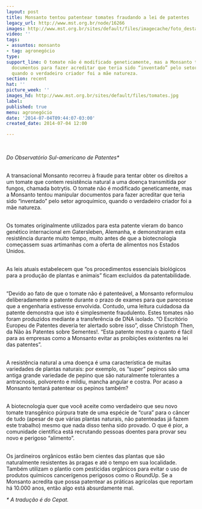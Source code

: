 ```yaml
---
layout: post
title: Monsanto tentou patentear tomates fraudando a lei de patentes
legacy_url: http://www.mst.org.br/node/16266
images: http://www.mst.org.br/sites/default/files/imagecache/foto_destaque/tomates.jpg
video: ''
tags:
- assuntos: monsanto
- tag: agronegócio
type: 
support_line: O tomate não é modificado geneticamente, mas a Monsanto tentou manipular
  documentos para fazer acreditar que teria sido “inventado” pelo setor agroquímico,
  quando o verdadeiro criador foi a mãe natureza.
section: recent
hat: ''
picture_week: ''
images_hd: http://www.mst.org.br/sites/default/files/tomates.jpg
label: 
published: true
menu: agronegócio
date: '2014-07-04T09:44:07-03:00'
created_date: 2014-07-04 12:00

---
```

<p>&nbsp;</p><p><em>Do Observatório Sul-americano de Patentes*</em></p><p><br>A transacional Monsanto recorreu à fraude para tentar obter os direitos a um tomate que contem resistência natural a uma doença transmitida por fungos, chamada botrytis. O tomate não é modificado geneticamente, mas a Monsanto tentou manipular documentos para fazer acreditar que teria sido “inventado” pelo setor agroquímico, quando o verdadeiro criador foi a mãe natureza.</p><p><br>Os tomates originalmente utilizados para esta patente vieram do banco genético internacional em Gatersleben, Alemanha, e demonstraram esta resistência durante muito tempo, muito antes de que a biotecnologia começassem suas artimanhas com a oferta de alimentos nos Estados Unidos.</p><p><br>As leis atuais estabelecem que “os procedimentos essenciais biológicos para a produção de plantas e animais” ficam excluídos da patentabilidade.</p><p><br>“Devido ao fato de que o tomate não é patenteável, a Monsanto reformulou deliberadamente a patente durante o prazo de exames para que parecesse que a engenharia estivesse envolvida. Contudo, uma leitura cuidadosa da patente demonstra que isto é simplesmente fraudulento. Estes tomates não foram produzidos mediante a transferência de DNA isolado. “O Escritório Europeu de Patentes deveria ter alertado sobre isso”, disse Christoph Then, da Não às Patentes sobre Sementes!. “Esta patente mostra o quanto é fácil para as empresas como a Monsanto evitar as proibições existentes na lei das patentes”.</p><p><br>A resistência natural a uma doença é uma característica de muitas variedades de plantas naturais: por exemplo, os “super” pepinos são uma antiga grande variedade de pepino que são naturalmente tolerantes a antracnosis, polvorento e mildiu, mancha angular e costra. Por acaso a Monsanto tentará patentear os pepinos também?</p><p><br>A biotecnologia quer que você aceite como verdadeiro que seu novo tomate transgênico púrpura trate de uma espécie de “cura” para o câncer de tudo (apesar de que várias plantas naturais, não patenteadas já fazem este trabalho) mesmo que nada disso tenha sido provado. O que é pior, a comunidade científica está recrutando pessoas doentes para provar seu novo e perigoso “alimento”.</p><p><br>Os jardineiros orgânicos estão bem cientes das plantas que são naturalmente resistentes às pragas e até o tempo em sua localidade. Também utilizam o plantio com pesticidas orgânicos para evitar o uso de produtos químicos cancerígenos perigosos como o RoundUp. Se a Monsanto acredita que possa patentear as práticas agrícolas que reportam há 10.000 anos, então algo está absurdamente mal.</p><p><em>* A tradução é do Cepat.</em></p><div>&nbsp;</div>

